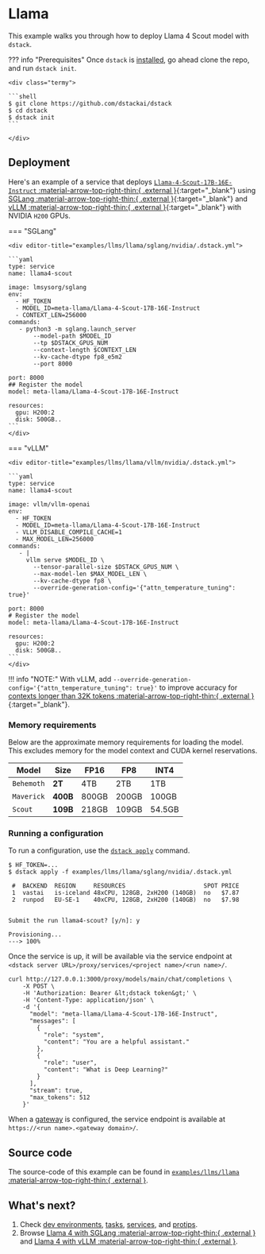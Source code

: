 # Llama

This example walks you through how to deploy Llama 4 Scout model with `dstack`.

??? info "Prerequisites"
    Once `dstack` is [installed](https://dstack.ai/docs/installation), go ahead clone the repo, and run `dstack init`.

    <div class="termy">
 
    ```shell
    $ git clone https://github.com/dstackai/dstack
    $ cd dstack
    $ dstack init
    ```
 
    </div>

## Deployment

Here's an example of a service that deploys 
[`Llama-4-Scout-17B-16E-Instruct` :material-arrow-top-right-thin:{ .external }](https://huggingface.co/meta-llama/Llama-4-Scout-17B-16E-Instruct){:target="_blank"} 
using [SGLang :material-arrow-top-right-thin:{ .external }](https://github.com/sgl-project/sglang){:target="_blank"} and [vLLM :material-arrow-top-right-thin:{ .external }](https://github.com/vllm-project/vllm){:target="_blank"} 
with NVIDIA `H200` GPUs.

=== "SGLang"

    <div editor-title="examples/llms/llama/sglang/nvidia/.dstack.yml">

    ```yaml
    type: service
    name: llama4-scout

    image: lmsysorg/sglang
    env:
      - HF_TOKEN
      - MODEL_ID=meta-llama/Llama-4-Scout-17B-16E-Instruct
      - CONTEXT_LEN=256000
    commands:
       - python3 -m sglang.launch_server
           --model-path $MODEL_ID
           --tp $DSTACK_GPUS_NUM
           --context-length $CONTEXT_LEN
           --kv-cache-dtype fp8_e5m2
           --port 8000

    port: 8000
    ## Register the model
    model: meta-llama/Llama-4-Scout-17B-16E-Instruct

    resources:
      gpu: H200:2
      disk: 500GB..
    ```
    </div>

=== "vLLM"
    
    <div editor-title="examples/llms/llama/vllm/nvidia/.dstack.yml">

    ```yaml
    type: service
    name: llama4-scout

    image: vllm/vllm-openai
    env:
      - HF_TOKEN
      - MODEL_ID=meta-llama/Llama-4-Scout-17B-16E-Instruct
      - VLLM_DISABLE_COMPILE_CACHE=1
      - MAX_MODEL_LEN=256000
    commands:
       - |
         vllm serve $MODEL_ID \
           --tensor-parallel-size $DSTACK_GPUS_NUM \
           --max-model-len $MAX_MODEL_LEN \
           --kv-cache-dtype fp8 \
           --override-generation-config='{"attn_temperature_tuning": true}'

    port: 8000
    # Register the model
    model: meta-llama/Llama-4-Scout-17B-16E-Instruct

    resources:
      gpu: H200:2
      disk: 500GB..
    ```
    </div>

!!! info "NOTE:"
    With vLLM, add `--override-generation-config='{"attn_temperature_tuning": true}'` to 
    improve accuracy for [contexts longer than 32K tokens :material-arrow-top-right-thin:{ .external }](https://blog.vllm.ai/2025/04/05/llama4.html){:target="_blank"}.

### Memory requirements

Below are the approximate memory requirements for loading the model. 
This excludes memory for the model context and CUDA kernel reservations.

| Model         | Size     | FP16   | FP8    | INT4   |
|---------------|----------|--------|--------|--------|
| `Behemoth`    | **2T**   | 4TB    | 2TB    | 1TB    |
| `Maverick`    | **400B** | 800GB  | 200GB  | 100GB  |
| `Scout`       | **109B** | 218GB  | 109GB  | 54.5GB |


### Running a configuration

To run a configuration, use the [`dstack apply`](https://dstack.ai/docs/reference/cli/dstack/apply.md) command.

<div class="termy">

```shell
$ HF_TOKEN=...
$ dstack apply -f examples/llms/llama/sglang/nvidia/.dstack.yml

 #  BACKEND  REGION     RESOURCES                      SPOT PRICE   
 1  vastai   is-iceland 48xCPU, 128GB, 2xH200 (140GB)  no   $7.87   
 2  runpod   EU-SE-1    40xCPU, 128GB, 2xH200 (140GB)  no   $7.98  

 
Submit the run llama4-scout? [y/n]: y

Provisioning...
---> 100%
```

</div>

Once the service is up, it will be available via the service endpoint
at `<dstack server URL>/proxy/services/<project name>/<run name>/`.

<div class="termy">

```shell
curl http://127.0.0.1:3000/proxy/models/main/chat/completions \
    -X POST \
    -H 'Authorization: Bearer &lt;dstack token&gt;' \
    -H 'Content-Type: application/json' \
    -d '{
      "model": "meta-llama/Llama-4-Scout-17B-16E-Instruct",
      "messages": [
        {
          "role": "system",
          "content": "You are a helpful assistant."
        },
        {
          "role": "user",
          "content": "What is Deep Learning?"
        }
      ],
      "stream": true,
      "max_tokens": 512
    }'
```

</div>

When a [gateway](https://dstack.ai/docs/concepts/gateways.md) is configured, the service endpoint 
is available at `https://<run name>.<gateway domain>/`.

[//]: # (TODO: https://github.com/dstackai/dstack/issues/1777)

## Source code

The source-code of this example can be found in 
[`examples/llms/llama` :material-arrow-top-right-thin:{ .external }](https://github.com/dstackai/dstack/blob/master/examples/llms/llama).

## What's next?

1. Check [dev environments](https://dstack.ai/docs/dev-environments), [tasks](https://dstack.ai/docs/tasks), 
   [services](https://dstack.ai/docs/services), and [protips](https://dstack.ai/docs/protips).
2. Browse [Llama 4 with SGLang :material-arrow-top-right-thin:{ .external }](https://github.com/sgl-project/sglang/blob/main/docs/references/llama4.md) 
   and [Llama 4 with vLLM :material-arrow-top-right-thin:{ .external }](https://blog.vllm.ai/2025/04/05/llama4.html).
